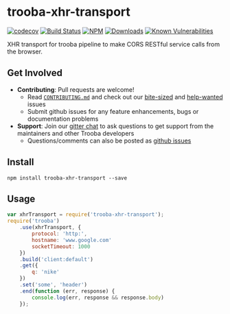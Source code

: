 # trooba-xhr-transport

[![codecov](https://codecov.io/gh/trooba/trooba-xhr-transport/branch/master/graph/badge.svg)](https://codecov.io/gh/trooba/trooba-xhr-transport)
[![Build Status](https://travis-ci.org/trooba/trooba-xhr-transport.svg?branch=master)](https://travis-ci.org/trooba/trooba-xhr-transport) [![NPM](https://img.shields.io/npm/v/trooba.svg)](https://www.npmjs.com/package/trooba)
[![Downloads](https://img.shields.io/npm/dm/trooba.svg)](http://npm-stat.com/charts.html?package=trooba)
[![Known Vulnerabilities](https://snyk.io/test/github/trooba/trooba-xhr-transport/badge.svg)](https://snyk.io/test/github/trooba/trooba-xhr-transport)

XHR transport for trooba pipeline to make CORS RESTful service calls from the browser.

## Get Involved

- **Contributing**: Pull requests are welcome!
    - Read [`CONTRIBUTING.md`](.github/CONTRIBUTING.md) and check out our [bite-sized](https://github.com/trooba/trooba-xhr-transport/issues?q=is%3Aissue+is%3Aopen+label%3Adifficulty%3Abite-sized) and [help-wanted](https://github.com/trooba/trooba-xhr-transport/issues?q=is%3Aissue+is%3Aopen+label%3Astatus%3Ahelp-wanted) issues
    - Submit github issues for any feature enhancements, bugs or documentation problems
- **Support**: Join our [gitter chat](https://gitter.im/trooba) to ask questions to get support from the maintainers and other Trooba developers
    - Questions/comments can also be posted as [github issues](https://github.com/trooba/trooba-xhr-transport/issues)

## Install

```
npm install trooba-xhr-transport --save
```

## Usage

```js
var xhrTransport = require('trooba-xhr-transport');
require('trooba')
    .use(xhrTransport, {
        protocol: 'http:',
        hostname: 'www.google.com'
        socketTimeout: 1000
    })
    .build('client:default')
    .get({
        q: 'nike'
    })
    .set('some', 'header')
    .end(function (err, response) {
        console.log(err, response && response.body)
    });
```
